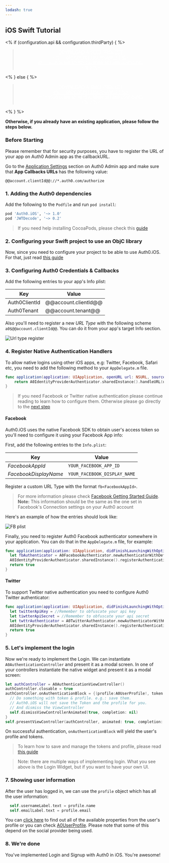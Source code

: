 ```yaml
---
lodash: true
---
```


## iOS Swift Tutorial

<% if (configuration.api && configuration.thirdParty) { %>

<div class="package" style="text-align: center;">
  <blockquote>
    <a href="@@base_url@@/auth0-angular/master/create-package?path=examples/widget-with-thirdparty-api&type=js@@account.clientParam@@" class="btn btn-lg btn-success btn-package" style="text-transform: uppercase; color: white">
      <span style="display: block">Download a Seed project</span>
      <% if (account.userName) { %>
      <span class="smaller" style="display:block; font-size: 11px">with your Auth0 API Keys already set and configured</span>
      <% } %>
    </a>
  </blockquote>
</div>

<% } else  { %>

<div class="package" style="text-align: center;">
  <blockquote>
    <a href="@@base_url@@/auth0-angular/master/create-package?path=examples/widget-with-api&type=js@@account.clientParam@@" class="btn btn-lg btn-success btn-package" style="text-transform: uppercase; color: white">
      <span style="display: block">Download a Seed project</span>
      <% if (account.userName) { %>
      <span class="smaller" style="display:block; font-size: 11px">with your Auth0 API Keys already set and configured</span>
      <% } %>
    </a>
  </blockquote>
</div>

<% } %>

**Otherwise, if you already have an existing application, please follow the steps below.**
### Before Starting

Please remember that for security purposes, you have to register the URL of your app on Auth0 Admin app as the callbackURL.

<div class="setup-callback">
<p>Go to the <a href="@@uiAppSettingsURL@@" target="_new">Application Settings</a> section on Auth0 Admin app and make sure that <b>App Callbacks URLs</b> has the following value:</p>

<pre><code>@@account.clientId@@://*.auth0.com/authorize</pre></code>
</div>

### 1. Adding the Auth0 dependencies

Add the following to the `Podfile` and run `pod install`:

```ruby
pod 'Auth0.iOS', '~> 1.0'
pod 'JWTDecode', '~> 0.2'
```

> If you need help installing CocoaPods, please check this [guide](http://guides.cocoapods.org/using/getting-started.html)

### 2. Configuring your Swift project to use an ObjC library

Now, since you need to configure your project to be able to use Auth0.iOS. For that, just read [this guide](https://github.com/auth0/Auth0.iOS/wiki/Auth0.iOS-&-Swift)

### 3. Configuring Auth0 Credentials & Callbacks

Add the following entries to your app's Info plist:

|Key|Value|
|---|------|
|Auth0ClientId|@@account.clientId@@|
|Auth0Tenant|@@account.tenant@@|

Also you'll need to register a new _URL Type_ with the following scheme
`a0$@@account.clientId@@`. You can do it from your app's target Info section.

![Url type register](https://cloudup.com/cwoiCwp7ZfA+)

### 4. Register Native Authentication Handlers

To allow native logins using other iOS apps, e.g: Twitter, Facebook, Safari etc, you need to add the following method to your `AppDelegate.m` file.

```swift
func application(application: UIApplication, openURL url: NSURL, sourceApplication: String, annotation: AnyObject?) -> Bool {
    return A0IdentityProviderAuthenticator.sharedInstance().handleURL(url, sourceApplication: sourceApplication)
}
```

> If you need Facebook or Twitter native authentication please continue reading to learn how to configure them. Otherwise please go directly to the [next step](#5)

#### Facebook

Auth0.iOS uses the native Facebook SDK to obtain user's access token so you'll need to configure it using your Facebook App info:

First, add the following entries to the `Info.plist`:

|Key|Value|
|---|-----|
|_FacebookAppId_|`YOUR_FACEBOOK_APP_ID`|
|_FacebookDisplayName_|`YOUR_FACEBOOK_DISPLAY_NAME`|

Register a custom URL Type with the format `fb<FacebookAppId>`.

> For more information please check [Facebook Getting Started Guide](https://developers.facebook.com/docs/ios/getting-started).
> **Note:** This information should be the same as the one set in Facebook's Connection settings on your Auth0 account

Here's an example of how the entries should look like:

![FB plist](https://cloudup.com/cYOWHbPp8K4+)

Finally, you need to register Auth0 Facebook authenticator somewhere in your application. You can do that in the `AppDelegate.m` file, for example:

```swift
func application(application: UIApplication, didFinishLaunchingWithOptions launchOptions: [NSObject: AnyObject]?) -> Bool {
  let fbAuthenticator = A0FacebookAuthenticator.newAuthenticatorWithDefaultPermissions()
  A0IdentityProviderAuthenticator.sharedInstance().registerAuthenticationProvider(fbAuthenticator)
  return true
}
```

#### Twitter

To support Twitter native authentication you need to configure Auth0 Twitter authenticator:

```swift
func application(application: UIApplication, didFinishLaunchingWithOptions launchOptions: [NSObject: AnyObject]?) -> Bool {
  let twitterApiKey = //Remember to obfuscate your api key
  let tiwtterApiSecret = //Remember to obfuscate your api secret
  let twttrAuthenticator = A0TwitterAuthenticator.newAuthenticatorWithKey(twitterApiKey, andSecret: twitterApiSecret)
  A0IdentityProviderAuthenticator.sharedInstance().registerAuthenticationProvider(twttrAuthenticator)
  return true
}
```

### 5. Let's implement the login
Now we're ready to implement the Login. We can instantiate `A0AuthenticationController` and present it as a modal screen. In one of your controllers instantiate the native widget and present it as a modal screen:

```swift
let authController = A0AuthenticationViewController()
authController.closable = true
authController.onAuthenticationBlock = {(profile:A0UserProfile!, token:A0Token!) -> () in
  // Do something with token & profile. e.g.: save them.
  // Auth0.iOS will not save the Token and the profile for you.
  // And dismiss the ViewController
  self.dismissViewControllerAnimated(true, completion: nil)
}
self.presentViewController(authController, animated: true, completion: nil)
```

On successful authentication, `onAuthenticationBlock` will yield the user's profile and tokens.

> To learn how to save and manage the tokens and profile, please read [this guide](https://github.com/auth0/Auth0.iOS/wiki/How-to-save-and-refresh-JWT-token)

> Note: there are multiple ways of implementing login. What you see above is the Login Widget, but if you want to have your own UI.

### 7. Showing user information

After the user has logged in, we can use the `profile` object which has all the user information:

```swift
  self.usernameLabel.text = profile.name
  self.emailLabel.text = profile.email
```

You can [click here](@@base_url@@/user-profile) to find out all of the available properties from the user's profile or you can check [A0UserProfile](https://github.com/auth0/Auth0.iOS/blob/master/Pod/Classes/Core/A0UserProfile.h). Please note that some of this depend on the social provider being used.

### 8. We're done

You've implemented Login and Signup with Auth0 in iOS. You're awesome!
